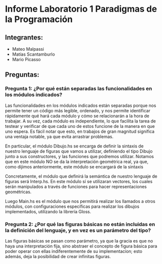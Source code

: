 # Informe Laboratorio 1 Paradigmas de la Programación

## Integrantes:
- Mateo Malpassi
- Matías Scantamburlo
- Mario Picasso

## Preguntas:

### Pregunta 1: ¿Por qué están separadas las funcionalidades en los módulos indicados?

Las funcionalidades en los módulos indicados están separadas porque nos permite tener un código más legible, ordenado, y nos permite identificar rápidamente qué hará cada módulo y cómo se relacionarán a la hora de trabajar. A su vez, cada módulo es independiente, lo que facilita la tarea de testear y verificar de que cada uno de estos funcione de la manera en que uno espera. Es fácil notar que esto, en trabajos de gran magnitud significa una ventaja notable, ya que evita arrastrar problemas.

En particular, el módulo Dibujo.hs se encarga de definir la sintaxis de nuestro lenguaje de figuras que vamos a utilizar, definiendo el tipo Dibujo junto a sus constructores, y las funciones que podremos utilizar. Notamos que en este módulo NO se da la interpretación geométrica real, ya que, como dijimos anteriormente, este módulo se encargará de la sintaxis

Concretamente, el módulo que definirá la semántica de nuestro lenguaje de figuras será Interp.hs. En este módulo sí se utilizaran vectores, los cuales serán manipulados a través de funciones para hacer representaciones geométricas. 

Luego Main.hs es el módulo que nos permitirá realizar los llamados a otros módulos, con configuraciones específicas para realizar los dibujos implementados, utilizando la librería Gloss.

### Pregunta 2: ¿Por qué las figuras básicas no están incluidas en la definición del lenguaje, y en vez es un parámetro del tipo?

Las figuras básicas se pasan como parámetro, ya que la gracia es que no haya una interpretación fija, sino abstraer el concepto de figura básica para poder operar con ellas indiferentemente de su implementacíon; esto además, deja la posibilidad de crear infinitas figuras.

